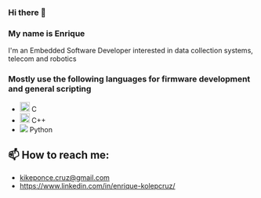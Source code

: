 ### Hi there 👋
### My name is Enrique
I'm an Embedded Software Developer interested in data collection systems, telecom and robotics
### Mostly use the following languages for firmware development and general scripting 
- <img src="https://cdn.jsdelivr.net/npm/programming-languages-logos@0.0.3/src/c/c.png" height="20"> C
- <img src="https://cdn.jsdelivr.net/npm/programming-languages-logos/src/cpp/cpp.png" height="20">  C++
- <img src="https://cdn.jsdelivr.net/npm/programming-languages-logos@0.0.3/src/python/python_16x16.png"> Python

## 📫 How to reach me: 
- kikeponce.cruz@gmail.com
- https://www.linkedin.com/in/enrique-kolepcruz/

<!--
**kolepcruz/kolepcruz** is a ✨ _special_ ✨ repository because its `README.md` (this file) appears on your GitHub profile.

Here are some ideas to get you started:

- 🔭 I’m currently working on ...
- 🌱 I’m currently learning ...
- 👯 I’m looking to collaborate on ...
- 🤔 I’m looking for help with ...
- 💬 Ask me about ...
- 📫 How to reach me: ...
- 😄 Pronouns: ...
- ⚡ Fun fact: ...
-->
